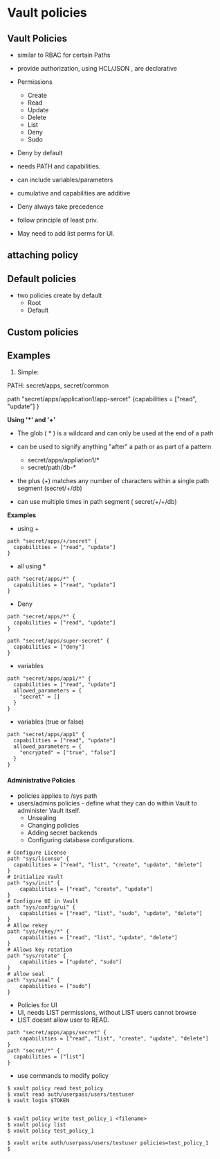 # Vault policies
## Vault Policies
- similar to RBAC for certain Paths
- provide authorization, using HCL/JSON , are declarative
- Permissions
  - Create
  - Read
  - Update
  - Delete
  - List
  - Deny
  - Sudo

- Deny by default
- needs PATH and capabilities.
- can include variables/parameters
- cumulative and capabilities are additive
- Deny always take precedence
- follow principle of least priv.
- May need to add list perms for UI.


## attaching policy
## Default policies
- two policies create by default
  - Root
  - Default


## Custom policies
##

## Examples

1. Simple:

PATH: secret/apps, secret/common

path "secret/apps/application1/app-sercet"
{capabilities = ["read", "update"]
}


**Using '*' and '+'**

- The glob ( * ) is a wildcard and can only be used at the end of a path
- can be used to signify anything "after" a path or as part of a pattern
  - secret/apps/appliation1/*
  - secret/path/db-*

- the plus (+) matches any number of characters within a single path segment (secret/+/db)
- can use multiple times in path segment ( secret/+/+/db)



**Examples**

- using +
```
path "secret/apps/+/secret" {
  capabilities = ["read", "update"]
}
```

- all using *
```
path "secret/apps/*" {
  capabilities = ["read", "update"]
}
```

- Deny
```
path "secret/apps/*" {
  capabilities = ["read", "update"]
}

path "secret/apps/super-secret" {
  capabilities = ["deny"]
}
```

- variables

```
path "secret/apps/app1/*" {
  capabilities = ["read", "update"]
  allowed_parameters = {
    "secret" = []
  }
}
```

- variables (true or false)
```
path "secret/apps/app1" {
  capabilities = ["read", "update"]
  allowed_parameters = {
    "encrypted" = ["true", "false"]
  }
}
```


#### Administrative Policies
- policies applies to /sys path
- users/admins policies - define what they can do within Vault to administer Vault itself.
    - Unsealing
    - Changing policies
    - Adding secret backends
    - Configuring database configurations.

```
# Configure License
path "sys/license" {
  capabilities = ["read", "list", "create", "update", "delete"]
}
# Initialize Vault
path "sys/init" {
    capabilities = ["read", "create", "update"]
}
# Configure UI in Vault
path "sys/config/ui" {
    capabilities = ["read", "list", "sudo", "update", "delete"]
}
# Allow rekey
path "sys/rekey/*" {
    capabilities = ["read", "list", "update", "delete"]
}
# Allows key rotation
path "sys/rotate" {
    capabilities = ["update", "sudo"]
}
# allow seal
path "sys/seal" {
    capabilities = ["sudo"]
}
```


- Policies for UI
- UI, needs LIST permissions, without LIST users cannot browse
- LIST doesnt allow user to READ.

```
path "secret/apps/apps/secret" {
    capabilities = ["read", "list", "create", "update", "delete"]
}
path "secret/*" {
  capabilities = ["list"]
}
```

- use commands to modify policy
```
$ vault policy read test_policy
$ vault read auth/userpass/users/testuser
$ vault login $TOKEN


$ vault policy write test_policy_1 <filename>
$ vault policy list
$ vault policy test_policy_1

$ vault write auth/userpass/users/testuser policies=test_policy_1
$
```
